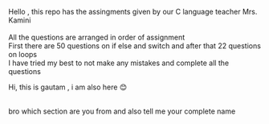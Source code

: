  Hello , this repo has the assingments given by our C language teacher Mrs. Kamini <br>
<br>
All the questions are arranged in order of assignment 
<br>
First there are 50 questions on if else and switch and after that 22 questions on loops <br>
I have tried my best to not make any mistakes and complete all the questions <br>


Hi, this is gautam , i am also here 😊 

<br>
bro which section are you from and also tell me your complete name <br>
